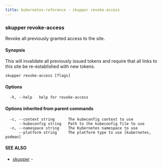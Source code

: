 ```yaml
---
title: kubernetes-reference - skupper revoke-access
---
```

### skupper revoke-access

Revoke all previously granted access to the site.

#### Synopsis

This will invalidate all previously issued tokens and require that all
links to this site be re-established with new tokens.

```
skupper revoke-access [flags]
```

#### Options

```
  -h, --help   help for revoke-access
```

#### Options inherited from parent commands

```
  -c, --context string      The kubeconfig context to use
      --kubeconfig string   Path to the kubeconfig file to use
  -n, --namespace string    The Kubernetes namespace to use
      --platform string     The platform type to use [kubernetes, podman]
```

#### SEE ALSO

* [skupper](skupper.html)	 - 

<!-- ###### Auto generated by spf13/cobra on 25-Jan-2024
 -->